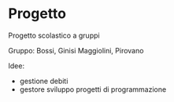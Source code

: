 # Progetto
Progetto scolastico a gruppi

Gruppo: Bossi, Ginisi Maggiolini, Pirovano

Idee:
 - gestione debiti
 - gestore sviluppo progetti di programmazione
